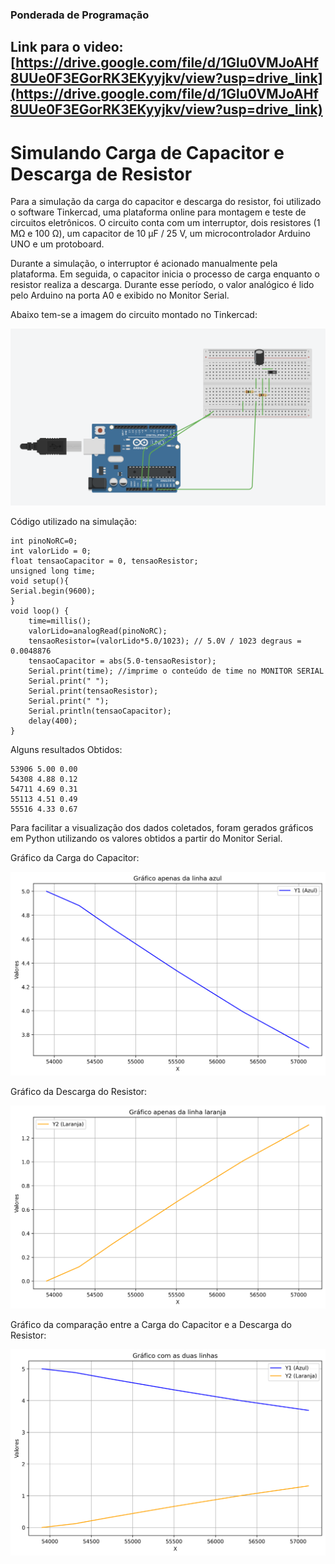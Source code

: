 ### Ponderada de Programação

## Link para o video: [https://drive.google.com/file/d/1Glu0VMJoAHf8UUe0F3EGorRK3EKyyjkv/view?usp=drive_link](https://drive.google.com/file/d/1Glu0VMJoAHf8UUe0F3EGorRK3EKyyjkv/view?usp=drive_link)
# Simulando Carga de Capacitor e Descarga de Resistor

Para a simulação da carga do capacitor e descarga do resistor, foi utilizado o software Tinkercad, uma plataforma online para montagem e teste de circuitos eletrônicos. O circuito conta com um interruptor, dois resistores (1 MΩ e 100 Ω), um capacitor de 10 µF / 25 V, um microcontrolador Arduino UNO e um protoboard.

Durante a simulação, o interruptor é acionado manualmente pela plataforma. Em seguida, o capacitor inicia o processo de carga enquanto o resistor realiza a descarga. Durante esse período, o valor analógico é lido pelo Arduino na porta A0 e exibido no Monitor Serial.

Abaixo tem-se a imagem do circuito montado no Tinkercad:

![](arduino.png)

Código utilizado na simulação:

```
int pinoNoRC=0; 
int valorLido = 0;
float tensaoCapacitor = 0, tensaoResistor;
unsigned long time; 
void setup(){ 
Serial.begin(9600); 
} 
void loop() { 
	time=millis(); 
	valorLido=analogRead(pinoNoRC); 
	tensaoResistor=(valorLido*5.0/1023); // 5.0V / 1023 degraus = 0.0048876 
	tensaoCapacitor = abs(5.0-tensaoResistor);
 	Serial.print(time); //imprime o conteúdo de time no MONITOR SERIAL
    Serial.print(" "); 
  	Serial.print(tensaoResistor);
  	Serial.print(" ");
  	Serial.println(tensaoCapacitor); 
	delay(400); 
}
```

Alguns resultados Obtidos:
```
53906 5.00 0.00
54308 4.88 0.12
54711 4.69 0.31
55113 4.51 0.49
55516 4.33 0.67
```

Para facilitar a visualização dos dados coletados, foram gerados gráficos em Python utilizando os valores obtidos a partir do Monitor Serial.

Gráfico da Carga do Capacitor:

![](grafico_azul.png)

Gráfico da Descarga do Resistor:

![](grafico_laranja.png)

Gráfico da comparação entre a Carga do Capacitor e a Descarga do Resistor:

![](grafico_geral.png)
